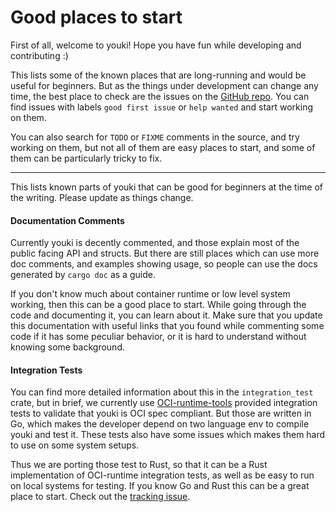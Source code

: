 # Good places to start

First of all, welcome to youki! Hope you have fun while developing and contributing :)

This lists some of the known places that are long-running and would be useful for beginners. But as the things under development can change any time, the best place to check are the issues on the [GitHub repo](https://github.com/youki-dev/youki/issues). You can find issues with labels `good first issue` or `help wanted` and start working on them.

You can also search for `TODO` or `FIXME` comments in the source, and try working on them, but not all of them are easy places to start, and some of them can be particularly tricky to fix.

---

This lists known parts of youki that can be good for beginners at the time of the writing. Please update as things change.

#### Documentation Comments

Currently youki is decently commented, and those explain most of the public facing API and structs. But there are still places which can use more doc comments, and examples showing usage, so people can use the docs generated by `cargo doc` as a guide.

If you don't know much about container runtime or low level system working, then this can be a good place to start. While going through the code and documenting it, you can learn about it. Make sure that you update this documentation with useful links that you found while commenting some code if it has some peculiar behavior, or it is hard to understand without knowing some background.

#### Integration Tests

You can find more detailed information about this in the `integration_test` crate, but in brief, we currently use [OCI-runtime-tools](https://github.com/opencontainers/runtime-tools) provided integration tests to validate that youki is OCI spec compliant. But those are written in Go, which makes the developer depend on two language env to compile youki and test it. These tests also have some issues which makes them hard to use on some system setups.

Thus we are porting those test to Rust, so that it can be a Rust implementation of OCI-runtime integration tests, as well as be easy to run on local systems for testing. If you know Go and Rust this can be a great place to start. Check out the [tracking issue](https://github.com/youki-dev/youki/issues/361).
